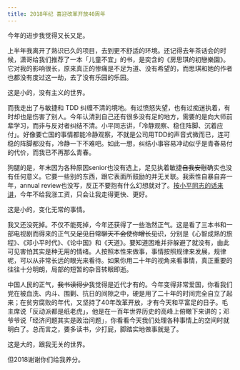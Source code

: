 ```yaml
---
title: 2018年纪 喜迎改革开放40周年
---
```


今年的进步我觉得又长又足。

上半年我离开了熟识已久的项目，去到更不舒适的环境。还记得去年茶话会的时候，潇哥给我们推荐了一本「儿童不宜」的书，是奕含的《房思琪的初戀樂園》。它对我的影响很长，原来真正的惨痛是不足为道、没有希望的，而思琪和她的作者也都没有度过这一劫，去了没有乐园的乐园。

这是小的，没有主义的世界。

而我走出了与敏捷和 TDD 纠缠不清的境地。有过愤怒失望，也有过痴迷执着，有时却也是伤害了别人。今年认清到自己还有很多没有足的地方，需要的是向大师前辈学习，而非与反对者纠结不清。小平同志讲，「冷静观察、稳住阵脚、沉着应付」。好像要亡国的事情都能冷静观察，不就是公司用TDD的声音式微而已，连可稳的阵脚都没有，冷静一下不难吧。如此一想，纠结小事容易冲动似乎是青春易付的代价，而我已不再那么青春。

狗腿的是，年末因为各种原因senior也没有选上，足见执着敏捷~~自我安慰~~确实也没有任何意义。它要一些别的东西，跟它表面所鼓励的并无关联。我索性自暴自弃一年，annual review也没写，反正不要抱有什么幻想就对了。[按小平同志的话来讲](https://youtu.be/10_ETEkkLHY?t=54)，今年不给我涨工资，只会让我走得更快、更好。

这是小的，变化无常的事情。

我又还没死掉。不仅不能死掉，今年还获得了一些浩然正气。这是看了三本书和一部电视剧而得来的正气~~又足见日常聊天不会使你增长见识~~，分别是《心智成熟的旅程》、《邓小平时代》、《论中国》和《天道》。要知道困难并非躲避了就没有，由此可见害怕其实是种无用的情绪。人按照本性来做事，事情按照规律来发展，规律呢，可以从非常长远的眼光来看待。如果你用二十年的视角来看事情，真正重要的往往十分明朗，局部的短暂的杂音转眼即逝。

中国人民的正气，~~我书读得少~~我觉得是近代才有的。今年变得非常爱国，你看我们党在被血洗、内斗、围剿、抗日的间隙之中，硬是用了二十年的时间完全自立了起来；在贫穷腐败的年代，又坚持了40年改革开放，才有今天和平富足的日子。毛主席说「反动派都是纸老虎」，他是在一百年世界历史的高峰上俯瞰下来讲的；邓爷爷说「经济问题其实是政治问题」，你看看今天我们处理各种事情上的空间时就明白了。总而言之，要多读书，少打屁，脚踏实地做事就是了。

这是大的，跟我无关的世界。

但2018谢谢你们给我养分。
